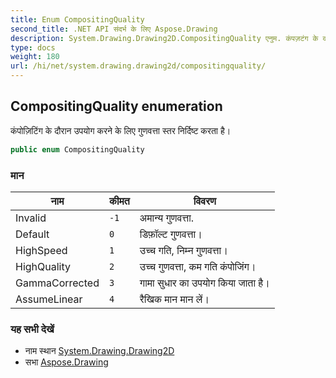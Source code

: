 ```yaml
---
title: Enum CompositingQuality
second_title: .NET API संदर्भ के लिए Aspose.Drawing
description: System.Drawing.Drawing2D.CompositingQuality एनुम. कंपज़टंग के दरन उपयग करने के लए गुणवत्त स्तर नर्दष्ट करत है
type: docs
weight: 180
url: /hi/net/system.drawing.drawing2d/compositingquality/
---
```

## CompositingQuality enumeration

कंपोज़िटिंग के दौरान उपयोग करने के लिए गुणवत्ता स्तर निर्दिष्ट करता है।

```csharp
public enum CompositingQuality
```

### मान

| नाम | कीमत | विवरण |
| --- | --- | --- |
| Invalid | `-1` | अमान्य गुणवत्ता. |
| Default | `0` | डिफ़ॉल्ट गुणवत्ता। |
| HighSpeed | `1` | उच्च गति, निम्न गुणवत्ता। |
| HighQuality | `2` | उच्च गुणवत्ता, कम गति कंपोजिंग। |
| GammaCorrected | `3` | गामा सुधार का उपयोग किया जाता है। |
| AssumeLinear | `4` | रैखिक मान मान लें। |

### यह सभी देखें

* नाम स्थान [System.Drawing.Drawing2D](../../system.drawing.drawing2d/)
* सभा [Aspose.Drawing](../../)


